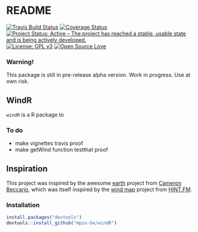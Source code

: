 README
================

[![Travis Build Status](https://travis-ci.org/mpio-be/windR.svg?branch=master)](https://travis-ci.org/mpio-be/windR) [![Coverage Status](https://img.shields.io/codecov/c/github/mpio-be/windR/master.svg)](https://codecov.io/github/mpio-be/windR?branch=master) [![Project Status: Active – The project has reached a stable, usable state and is being actively developed.](http://www.repostatus.org/badges/latest/active.svg)](http://www.repostatus.org/#active) [![License: GPL v3](https://img.shields.io/badge/License-GPL%20v3-blue.svg)](https://www.gnu.org/licenses/gpl-3.0) [![Open Source Love](https://badges.frapsoft.com/os/v2/open-source.png?v=103)](https://github.com/ellerbrock/open-source-badges/)

### Warning!

This package is still in pre-release alpha version. Work in progress. Use at own risk.

WindR
-----

`windR` is a R package to

### To do

-   make vignettes travis proof
-   make getWind function testthat proof

Inspiration
-----------

This project was inspired by the awesome [earth](https://earth.nullschool.net/) project from [Cameron Beccario](github.com/cambecc/earth), which was itself inspired by the [wind map](http://hint.fm/wind) project from [HINT.FM](http://hint.fm/).

### Installation

``` r
install.packages("devtools")
devtools::install_github("mpio-be/windR")
```
